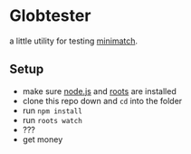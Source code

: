 # Globtester

a little utility for testing [minimatch](https://github.com/isaacs/minimatch).

Setup
-----

- make sure [node.js](http://nodejs.org) and [roots](http://roots.cx) are installed
- clone this repo down and `cd` into the folder
- run `npm install`
- run `roots watch`
- ???
- get money
